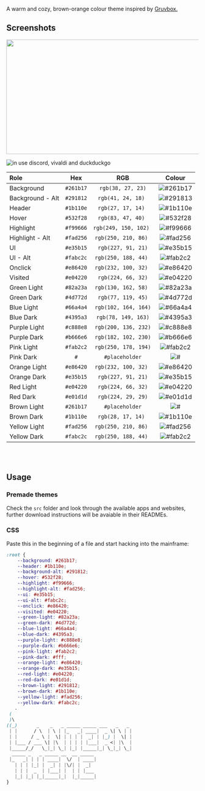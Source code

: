 A warm and cozy, brown-orange colour theme inspired by [Gruvbox.](https://github.com/morhetz/gruvbox)

## Screenshots
<img src="https://github.com/Gitleptune/lantern-theme/blob/main/screenshots/other/lantern-theme-palette.png?raw=true" width="600" height="300" />


[//]: # "![colour theme](https://github.com/Gitleptune/lantern-theme/blob/main/screenshots/other/lantern-theme-palette.png?raw=true)"


![in use discord, vivaldi and duckduckgo](https://github.com/Gitleptune/lantern-theme/blob/main/screenshots/other/vivaldi.png?raw=true)

| Role             |    Hex    |          RGB          |     Colour     |
| :--------------- | :-------: | :-------------------: | :------------: |
| Background       | `#261b17` |   `rgb(38, 27, 23)`   | ![#261b17](1)  |
| Background - Alt | `#291812` |  `rgb(41, 24, 18) `   | ![#291813](2)  |
| Header           | `#1b110e` |  `rgb(27, 17, 14) `   | ![#1b110e](3)  |
| Hover            | `#532f28` |  `rgb(83, 47, 40) `   | ![#532f28](4)  |
| Highlight        | `#f99666` | `rgb(249, 150, 102) ` | ![#f99666](5)  |
| Highlight - Alt  | `#fad256` | `rgb(250, 210, 86) `  | ![#fad256](6)  |
| UI               | `#e35b15` |  `rgb(227, 91, 21)`   | ![#e35b15](7)  |
| UI - Alt         | `#fabc2c` | `rgb(250, 188, 44) `  | ![#fab2c2](8)  |
| Onclick          | `#e86420` | `rgb(232, 100, 32) `  | ![#e86420](9)  |
| Visited          | `#e04220` |  `rgb(224, 66, 32)`   | ![#e04220](10) |
| Green Light      | `#82a23a` | `rgb(130, 162, 58) `  | ![#82a23a](11) |
| Green Dark       | `#4d772d` |  `rgb(77, 119, 45)`   | ![#4d772d](12) |
| Blue Light       | `#66a4a4` | `rgb(102, 164, 164)`  | ![#66a4a4](13) |
| Blue Dark        | `#4395a3` |  `rgb(78, 149, 163)`  | ![#4395a3](14) |
| Purple Light     | `#c888e8` | `rgb(200, 136, 232)`  | ![#c888e8](15) |
| Purple Dark      | `#b666e6` | `rgb(182, 102, 230)`  | ![#b666e6](16) |
| Pink Light       | `#fab2c2` | `rgb(250, 178, 194)`  | ![#fab2c2](17) |
| Pink Dark        |    `#`    |    `#placeholder`     |    ![#](18)    |
| Orange Light     | `#e86420` | `rgb(232, 100, 32) `  | ![#e86420](19) |
| Orange Dark      | `#e35b15` |  `rgb(227, 91, 21)`   | ![#e35b15](20) |
| Red Light        | `#e04220` |  `rgb(224, 66, 32)`   | ![#e04220](21) |
| Red Dark         | `#e01d1d` |  `rgb(224, 29, 29)`   | ![#e01d1d](22) |
| Brown Light      | `#261b17` |    `#placeholder`     |    ![#](23)    |
| Brown Dark       | `#1b110e` |  `rgb(28, 17, 14) `   | ![#1b110e](24) |
| Yellow Light     | `#fad256` | `rgb(250, 210, 86) `  | ![#fad256](25) |
| Yellow Dark      | `#fabc2c` | `rgb(250, 188, 44) `  | ![#fab2c2](26) |

<br/>
<br/>

[//]: # " <br> go brrr "

## Usage

### Premade themes

Check the `src` folder and look through the available apps and websites, further download instructions will be avaiable in their READMEs.

### CSS

Paste this in the beginning of a file and start hacking into the mainframe:

```css
:root {
	--background: #261b17;
	--header: #1b110e;
	--background-alt: #291812;
	--hover: #532f28;
	--highlight: #f99666;
	--highlight-alt: #fad256;
	--ui: #e35b15;
	--ui-alt: #fabc2c;
	--onclick: #e86420;
	--visited: #e04220;
	--green-light: #82a23a;
	--green-dark: #4d772d;
	--blue-light: #66a4a4;
	--blue-dark: #4395a3;
	--purple-light: #c888e8;
	--purple-dark: #b666e6;
	--pink-light: #fab2c2;
	--pink-dark: #fff;
	--orange-light: #e86420;
	--orange-dark: #e35b15;
	--red-light: #e04220;
	--red-dark: #e01d1d;
	--brown-light: #291812;
	--brown-dark: #1b110e;
	--yellow-light: #fad256;
	--yellow-dark: #fabc2c;
   .
 (
 )\
((_)       _    _   _ _____ _____ ___   _   _
 | |      / \  | \ | |_   _| ____|  _ \| \ | |
 | |     / _ \ |  \| | | | |  _| | |_) |  \| |
 | |___ / ___ \| |\  | | | | |___|  _ <| |\  |
 |_____/_/   \_|_| \_| |_| |_____|_| \_|_| \_|
  _____ _   _ _____ __  __ _____
 |_   _| | | | ____|  \/  | ____|
   | | | |_| |  _| | |\/| |  _|
   | | |  _  | |___| |  | | |___
   |_| |_| |_|_____|_|  |_|_____|
}
```
